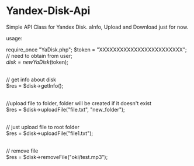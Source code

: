 # Yandex-Disk-Api
Simple API Class for Yandex Disk. aInfo, Upload and Download just for now.

usage: 


require_once "YaDisk.php";
$token = "XXXXXXXXXXXXXXXXXXXXXXXX"; // need to obtain from user;<br>
$disk= new YaDisk($token);<br><br>

// get info about disk<br>
$res = $disk->getInfo();<br><br>

//upload file to folder, folder will be created if it doesn't exist<br> 
$res = $disk->uploadFile("file.txt", "new_folder");<br><br>

// just upload file to root folder <br>
$res = $disk->uploadFile("file1.txt");<br><br>

// remove file <br>
$res = $disk->removeFile("oki/test.mp3");

